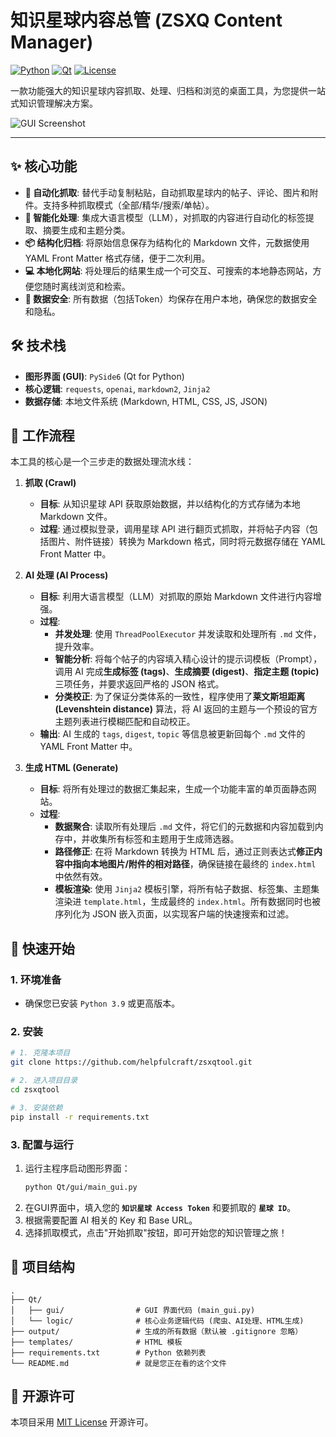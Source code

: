 # 知识星球内容总管 (ZSXQ Content Manager)

[![Python](https://img.shields.io/badge/Python-3.9%2B-blue.svg)](https://www.python.org/downloads/) [![Qt](https://img.shields.io/badge/Qt-PySide6-green.svg)](https://www.qt.io) [![License](https://img.shields.io/badge/License-MIT-yellow.svg)](LICENSE)

一款功能强大的知识星球内容抓取、处理、归档和浏览的桌面工具，为您提供一站式知识管理解决方案。

![GUI Screenshot](https://raw.githubusercontent.com/helpfulcraft/zsxqtool/master/screenshots/main_gui.png)

---

## ✨ 核心功能

- **🚀 自动化抓取**: 替代手动复制粘贴，自动抓取星球内的帖子、评论、图片和附件。支持多种抓取模式（全部/精华/搜索/单帖）。
- **🧠 智能化处理**: 集成大语言模型（LLM），对抓取的内容进行自动化的标签提取、摘要生成和主题分类。
- **📦 结构化归档**: 将原始信息保存为结构化的 Markdown 文件，元数据使用 YAML Front Matter 格式存储，便于二次利用。
- **💻 本地化网站**: 将处理后的结果生成一个可交互、可搜索的本地静态网站，方便您随时离线浏览和检索。
- **🔐 数据安全**: 所有数据（包括Token）均保存在用户本地，确保您的数据安全和隐私。

## 🛠️ 技术栈

- **图形界面 (GUI)**: `PySide6` (Qt for Python)
- **核心逻辑**: `requests`, `openai`, `markdown2`, `Jinja2`
- **数据存储**: 本地文件系统 (Markdown, HTML, CSS, JS, JSON)

## 📖 工作流程

本工具的核心是一个三步走的数据处理流水线：

1.  **抓取 (Crawl)**
    - **目标**: 从知识星球 API 获取原始数据，并以结构化的方式存储为本地 Markdown 文件。
    - **过程**: 通过模拟登录，调用星球 API 进行翻页式抓取，并将帖子内容（包括图片、附件链接）转换为 Markdown 格式，同时将元数据存储在 YAML Front Matter 中。

2.  **AI 处理 (AI Process)**
    - **目标**: 利用大语言模型（LLM）对抓取的原始 Markdown 文件进行内容增强。
    - **过程**:
        - **并发处理**: 使用 `ThreadPoolExecutor` 并发读取和处理所有 `.md` 文件，提升效率。
        - **智能分析**: 将每个帖子的内容填入精心设计的提示词模板（Prompt），调用 AI 完成**生成标签 (tags)**、**生成摘要 (digest)**、**指定主题 (topic)** 三项任务，并要求返回严格的 JSON 格式。
        - **分类校正**: 为了保证分类体系的一致性，程序使用了**莱文斯坦距离 (Levenshtein distance)** 算法，将 AI 返回的主题与一个预设的官方主题列表进行模糊匹配和自动校正。
    - **输出**: AI 生成的 `tags`, `digest`, `topic` 等信息被更新回每个 `.md` 文件的 YAML Front Matter 中。

3.  **生成 HTML (Generate)**
    - **目标**: 将所有处理过的数据汇集起来，生成一个功能丰富的单页面静态网站。
    - **过程**:
        - **数据聚合**: 读取所有处理后 `.md` 文件，将它们的元数据和内容加载到内存中，并收集所有标签和主题用于生成筛选器。
        - **路径修正**: 在将 Markdown 转换为 HTML 后，通过正则表达式**修正内容中指向本地图片/附件的相对路径**，确保链接在最终的 `index.html` 中依然有效。
        - **模板渲染**: 使用 `Jinja2` 模板引擎，将所有帖子数据、标签集、主题集渲染进 `template.html`，生成最终的 `index.html`。所有数据同时也被序列化为 JSON 嵌入页面，以实现客户端的快速搜索和过滤。

## 🚀 快速开始

### 1. 环境准备

- 确保您已安装 `Python 3.9` 或更高版本。

### 2. 安装

```bash
# 1. 克隆本项目
git clone https://github.com/helpfulcraft/zsxqtool.git

# 2. 进入项目目录
cd zsxqtool

# 3. 安装依赖
pip install -r requirements.txt
```

### 3. 配置与运行

1.  运行主程序启动图形界面：
    ```bash
    python Qt/gui/main_gui.py
    ```
2.  在GUI界面中，填入您的 **`知识星球 Access Token`** 和要抓取的 **`星球 ID`**。
3.  根据需要配置 AI 相关的 Key 和 Base URL。
4.  选择抓取模式，点击"开始抓取"按钮，即可开始您的知识管理之旅！

## 📂 项目结构

```
.
├── Qt/
│   ├── gui/                # GUI 界面代码 (main_gui.py)
│   └── logic/              # 核心业务逻辑代码 (爬虫、AI处理、HTML生成)
├── output/                 # 生成的所有数据（默认被 .gitignore 忽略）
├── templates/              # HTML 模板
├── requirements.txt        # Python 依赖列表
└── README.md               # 就是您正在看的这个文件
```

## 📄 开源许可

本项目采用 [MIT License](LICENSE) 开源许可。 